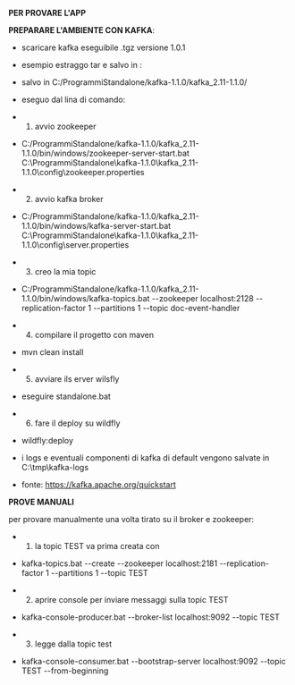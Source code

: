 
**PER PROVARE L'APP**

**PREPARARE L'AMBIENTE CON KAFKA**:
* scaricare kafka eseguibile .tgz versione 1.0.1

* esempio estraggo tar e salvo in :
* salvo in C:/ProgrammiStandalone/kafka-1.1.0/kafka_2.11-1.1.0/

* eseguo dal lina di comando:
* 1. avvio zookeeper
* C:/ProgrammiStandalone/kafka-1.1.0/kafka_2.11-1.1.0/bin/windows/zookeeper-server-start.bat C:\ProgrammiStandalone\kafka-1.1.0\kafka_2.11-1.1.0\config\zookeeper.properties

* 2. avvio kafka broker
* C:/ProgrammiStandalone/kafka-1.1.0/kafka_2.11-1.1.0/bin/windows/kafka-server-start.bat C:\ProgrammiStandalone\kafka-1.1.0\kafka_2.11-1.1.0\config\server.properties

* 3. creo la mia topic
* C:/ProgrammiStandalone/kafka-1.1.0/kafka_2.11-1.1.0/bin/windows/kafka-topics.bat --zookeeper localhost:2128 --replication-factor 1 --partitions 1 --topic doc-event-handler

* 4. compilare il progetto con maven
* mvn clean install

* 5. avviare ils erver wilsfly
* eseguire standalone.bat

* 6. fare il deploy su wildfly
* wildfly:deploy

* i logs e eventuali componenti di kafka di default vengono salvate in C:\tmp\kafka-logs


* fonte: https://kafka.apache.org/quickstart

**PROVE MANUALI**


per provare manualmente una volta tirato su il broker e zookeeper:

* 1. la topic TEST va prima creata con
* kafka-topics.bat --create --zookeeper localhost:2181 --replication-factor 1 --partitions 1 --topic TEST

* 2. aprire console per inviare messaggi sulla topic TEST
* kafka-console-producer.bat --broker-list localhost:9092 --topic TEST

* 3. legge dalla topic test
* kafka-console-consumer.bat --bootstrap-server localhost:9092 --topic TEST --from-beginning



